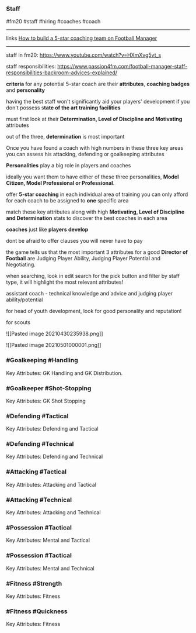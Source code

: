 ### Staff  
#fm20 #staff #hiring #coaches #coach 

---
links
[How to build a 5-star coaching team on Football Manager](https://footballwhispers.com/blog/how-to-build-a-5-star-coaching-team-on-football-manager/)  
<hr>

staff in fm20: https://www.youtube.com/watch?v=HXmXvg5vt_s  

staff responsibilities: https://www.passion4fm.com/football-manager-staff-responsibilities-backroom-advices-explained/ 

**criteria** for any potential 5-star coach are their **attributes**, **coaching badges** and **personality**

having the best staff won't significantly aid your players' development if you don't possess s**tate of the art training facilities**

must first look at their **Determination, Level of Discipline and Motivating** attributes  

out of the three, **determination** is most important

Once you have found a coach with high numbers in these three key areas you can assess his attacking, defending or goalkeeping attributes

**Personalities** play a big role in players and coaches

ideally you want them to have either of these three personalities, **Model Citizen, Model Professional or Professional**.

offer **5-star coaching** in each individual area of training you can only afford for each coach to be assigned to **one** specific area

match these key attributes along with high **Motivating, Level of Discipline and Determination** stats to discover the best coaches in each area

**coaches** just like **players** **develop**  

dont be afraid to offer clauses you will never have to pay

the game tells us that the most important 3 attributes for a good **Director of Footbal**l are Judging Player Ability, Judging Player Potential and Negotiating.  

when searching, look in edit search for the pick button and filter by staff type, it will highlight the most relevant attributes! 

assistant coach - technical knowledge and advice and judging player ability/potential  

for head of youth development, look for good personality and reputation!  

for scouts

![[Pasted image 20210430235938.png]]  

![[Pasted image 20210501000001.png]]

### **#Goalkeeping #Handling**

Key Attributes: GK Handling and GK Distribution.

### **#Goalkeeper #Shot-Stopping**

Key Attributes: GK Shot Stopping

### **#Defending #Tactical**

Key Attributes: Defending and Tactical

### **#Defending #Technical**

Key Attributes: Defending and Technical

### **#Attacking #Tactical**

Key Attributes: Attacking and Tactical

### **#Attacking #Technical**

Key Attributes: Attacking and Technical

### **#Possession #Tactical**

Key Attributes: Mental and Tactical

### **#Possession #Tactical**

Key Attributes: Mental and Technical

### **#Fitness #Strength**

Key Attributes: Fitness

### **#Fitness #Quickness**

Key Attributes: Fitness